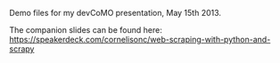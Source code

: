 Demo files for my devCoMO presentation, May 15th 2013.

The companion slides can be found here: https://speakerdeck.com/cornelisonc/web-scraping-with-python-and-scrapy

